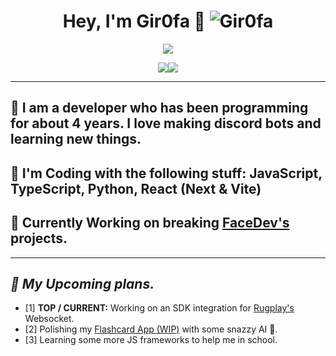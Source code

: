 # <div align="center">Hey, I'm Gir0fa :rocket: <img src="https://komarev.com/ghpvc/?username=Gir0fa&label=Profile%20views&color=00FFFF&style=flat" alt="Gir0fa" /></div>  
<p align="center"><img src="https://lanyard.cnrad.dev/api/1282734265955520545">


<p align="center"><img src="https://github-readme-stats.vercel.app/api?username=wbrous&theme=slateorange&show_icons=true&hide_border=true&count_private=true"><img src="https://github-readme-stats.vercel.app/api/top-langs/?username=wbrous&theme=slateorange&show_icons=true&hide_border=true&layout=compact">

***

## :telescope: I am a developer who has been programming for about 4 years. I love making discord bots and learning new things.
## :seedling: I'm Coding with the following stuff: JavaScript, TypeScript, Python, React (Next & Vite)
## :exploding_head: Currently Working on breaking [FaceDev's](https://discord.gg/KngPcc9reV) projects.
***

## ***:thinking: My Upcoming plans.***
 - [1] **TOP / CURRENT:** Working on an SDK integration for [Rugplay's](https://rugplay.com/) Websocket.
 - [2] Polishing my [Flashcard App (WIP)](https://github.com/wbrous/flashcard-learner) with some snazzy AI 🤯.
 - [3] Learning some more JS frameworks to help me in school.
<br/>
